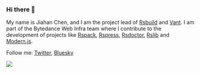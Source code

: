 ### Hi there 👋

My name is Jiahan Chen, and I am the project lead of [Rsbuild](https://github.com/web-infra-dev/rsbuild) and [Vant](https://github.com/youzan/vant). I am part of the Bytedance Web Infra team where I contribute to the development of projects like [Rspack](https://github.com/web-infra-dev/rspack), [Rspress](https://github.com/web-infra-dev/rspress), [Rsdoctor](https://github.com/web-infra-dev/rsdoctor), [Rslib](https://github.com/web-infra-dev/rslib) and [Modern.js](https://github.com/web-infra-dev/modern.js).

Follow me: [Twitter](https://x.com/jait_chen), [Bluesky](https://bsky.app/profile/chenjiahan.bsky.social)

<img src="https://github-readme-stats.vercel.app/api?username=chenjiahan&show_icons=true&text_color=24292e&bg_color=ffffff&hide_title=true">
